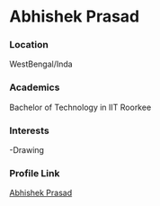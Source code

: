 # Abhishek Prasad

### Location

WestBengal/Inda

### Academics

Bachelor of Technology in IIT Roorkee

### Interests

-Drawing

### Profile Link

[Abhishek Prasad](https://github.com/abhishekprasad2384)